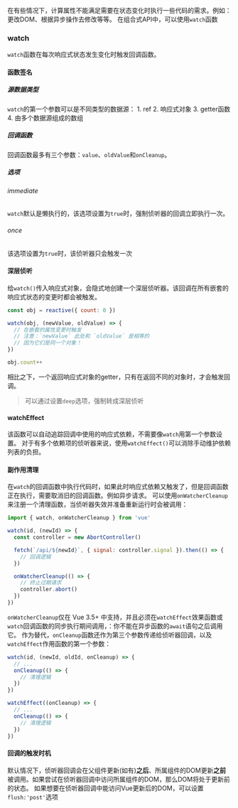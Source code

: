在有些情况下，计算属性不能满足需要在状态变化时执行一些代码的需求。例如：更改DOM、根据异步操作去修改等等。
在组合式API中，可以使用`watch`函数
### watch
`watch`函数在每次响应式状态发生变化时触发回调函数。
#### 函数签名
##### 源数据类型
`watch`的第一个参数可以是不同类型的数据源：
	1. ref
	2. 响应式对象
	3. getter函数
	4. 由多个数据源组成的数组
##### 回调函数
回调函数最多有三个参数：`value`、`oldValue`和`onCleanup`。
##### 选项
###### immediate
`watch`默认是懒执行的，该选项设置为`true`时，强制侦听器的回调立即执行一次。
###### once
该选项设置为`true`时，该侦听器只会触发一次
#### 深层侦听
给`watch()`传入响应式对象，会隐式地创建一个深层侦听器。该回调在所有嵌套的响应式状态的变更时都会被触发。
```js
const obj = reactive({ count: 0 })

watch(obj, (newValue, oldValue) => {
  // 在嵌套的属性变更时触发
  // 注意：`newValue` 此处和 `oldValue` 是相等的
  // 因为它们是同一个对象！
})

obj.count++
```
相比之下，一个返回响应式对象的getter，只有在返回不同的对象时，才会触发回调。
>可以通过设置`deep`选项，强制转成深层侦听

#### watchEffect
该函数可以自动追踪回调中使用的响应式依赖，不需要像`watch`用第一个参数设置。
对于有多个依赖项的侦听器来说，使用`watchEffect()`可以消除手动维护依赖列表的负担。
#### 副作用清理
在`watch`的回调函数中执行代码时，如果此时响应式依赖又触发了，但是回调函数正在执行，需要取消旧的回调函数。例如异步请求。
可以使用`onWatcherCleanup`来注册一个清理函数，当侦听器失效并准备重新运行时会被调用：
```js
import { watch, onWatcherCleanup } from 'vue'

watch(id, (newId) => {
  const controller = new AbortController()

  fetch(`/api/${newId}`, { signal: controller.signal }).then(() => {
    // 回调逻辑
  })

  onWatcherCleanup(() => {
    // 终止过期请求
    controller.abort()
  })
})
```
`onWatcherCleanup`仅在 Vue 3.5+ 中支持，并且必须在`watchEffect`效果函数或`watch`回调函数的同步执行期间调用，：你不能在异步函数的`await`语句之后调用它。
作为替代，`onCleanup`函数还作为第三个参数传递给侦听器回调，以及`watchEffect`作用函数的第一个参数：
```js
watch(id, (newId, oldId, onCleanup) => {
  // ...
  onCleanup(() => {
    // 清理逻辑
  })
})

watchEffect((onCleanup) => {
  // ...
  onCleanup(() => {
    // 清理逻辑
  })
})
```

#### 回调的触发时机
默认情况下，侦听器回调会在父组件更新(如有)**之后**、所属组件的DOM更新**之前**被调用。如果尝试在侦听器回调中访问所属组件的DOM，那么DOM将处于更新前的状态。
如果想要在侦听器回调中能访问Vue更新后的DOM，可以设置`flush:'post'`选项